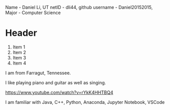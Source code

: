 Name - Daniel Li, UT netID - dli44, github username - Daniel20152015, Major - Computer Science

# Header

1. Item 1
2. Item 2
3. Item 3
4. Item 4

I am from Farragut, Tennessee.

I like playing piano and guitar as well as singing.

<https://www.youtube.com/watch?v=rYkK4HHTBQ4>

I am familiar with Java, C++, Python, Anaconda, Jupyter Notebook, VSCode
